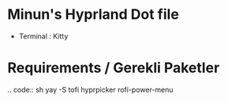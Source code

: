 Minun's Hyprland Dot file
=======

- Terminal : Kitty

Requirements / Gerekli Paketler
============
.. code:: sh
    yay -S tofi hyprpicker rofi-power-menu 
